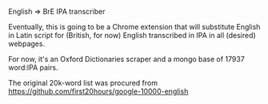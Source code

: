 English => BrE IPA transcriber

Eventually, this is going to be a Chrome extension that will substitute English in Latin script for (British, for now) English transcribed in IPA in all (desired) webpages.

For now, it's an Oxford Dictionaries scraper and a mongo base of 17937 word:IPA pairs.

The original 20k-word list was procured from https://github.com/first20hours/google-10000-english
